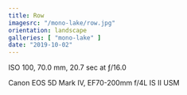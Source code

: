 ```yaml
---
title: Row
imagesrc: "/mono-lake/row.jpg"
orientation: landscape
galleries: [ "mono-lake" ]
date: "2019-10-02"
---
```


ISO 100, 70.0 mm, 20.7 sec at ƒ/16.0

Canon EOS 5D Mark IV, EF70-200mm f/4L IS II USM

